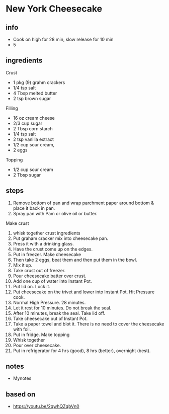 # New York Cheesecake 

## info  
* Cook on high for 28 min, slow release for 10 min
* 5
## ingredients
Crust
* 1 pkg (9) grahm crackers
* 1/4 tsp salt
* 4 Tbsp melted butter
* 2 tsp brown sugar

Filling
* 16 oz cream cheese
* 2/3 cup sugar
* 2 Tbsp corn starch
* 1/4 tsp salt
* 2 tsp vanilla extract
* 1/2 cup sour cream, 
* 2 eggs

Topping
* 1/2 cup sour cream
* 2 Tbsp sugar

## steps  
1. Remove bottom of pan and wrap parchment paper around bottom & place it back in pan. 
2. Spray pan with Pam or olive oil or butter.

Make crust
1. whisk together crust ingredients
2. Put graham cracker mix into cheesecake pan.
3. Press it with a drinking glass. 
4. Have the crust come up on the edges. 
5. Put in freezer.
Make cheesecake
1. Then take 2 eggs, beat them and then put them in the bowl.
2. Mix it up.
3. Take crust out of freezer. 
4. Pour cheesecake batter over crust.
5. Add one cup of water into Instant Pot.
6. Put lid on. Lock it.
7. Put cheesecake on the trivet and lower into Instant Pot. Hit Pressure cook.
8. Normal High Pressure. 28 minutes.
9. Let it rest for 10 minutes. Do not break the seal.
10. After 10 minutes, break the seal. Take lid off.
11. Take cheesecake out of Instant Pot.
12. Take a paper towel and blot it. There is no need to cover the cheesecake with foil.
13. Put in fridge.
Make topping
1. Whisk together
2. Pour over cheesecake.
3. Put in refrigerator for 4 hrs (good), 8 hrs (better), overnight (best).


## notes  
* Mynotes  

## based on  
* https://youtu.be/2qwhQZqbVn0
